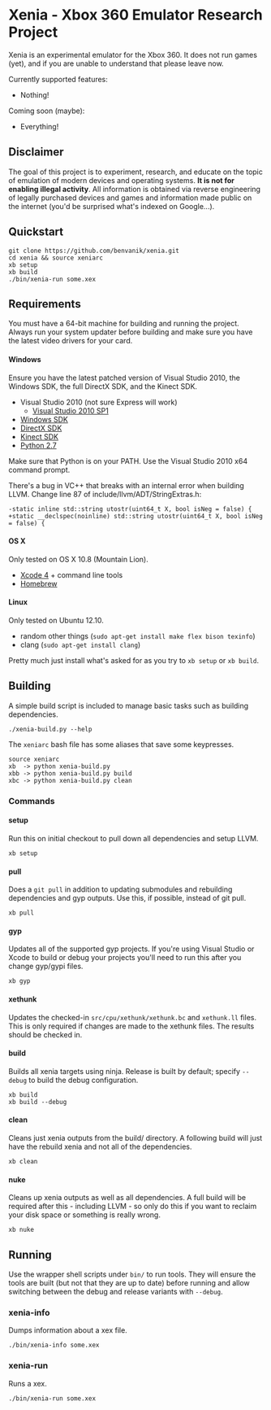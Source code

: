 Xenia - Xbox 360 Emulator Research Project
==========================================

Xenia is an experimental emulator for the Xbox 360. It does not run games (yet),
and if you are unable to understand that please leave now.

Currently supported features:

* Nothing!

Coming soon (maybe):

* Everything!

## Disclaimer

The goal of this project is to experiment, research, and educate on the topic
of emulation of modern devices and operating systems. <b>It is not for enabling
illegal activity</b>. All information is obtained via reverse engineering of
legally purchased devices and games and information made public on the internet
(you'd be surprised what's indexed on Google...).

## Quickstart

    git clone https://github.com/benvanik/xenia.git
    cd xenia && source xeniarc
    xb setup
    xb build
    ./bin/xenia-run some.xex

## Requirements

You must have a 64-bit machine for building and running the project. Always
run your system updater before building and make sure you have the latest
video drivers for your card.

#### Windows

Ensure you have the latest patched version of Visual Studio 2010, the
Windows SDK, the full DirectX SDK, and the Kinect SDK.

* Visual Studio 2010 (not sure Express will work)
  * [Visual Studio 2010 SP1](http://msdn.microsoft.com/en-us/vstudio/aa718359)
* [Windows SDK](http://www.microsoft.com/download/en/details.aspx?id=8279)
* [DirectX SDK](http://msdn.microsoft.com/en-us/directx/)
* [Kinect SDK](http://www.kinectforwindows.org/download/)
* [Python 2.7](http://www.python.org/download/releases/2.7.3/)

Make sure that Python is on your PATH.
Use the Visual Studio 2010 x64 command prompt.

There's a bug in VC++ that breaks with an internal error when building LLVM.
Change line 87 of include/llvm/ADT/StringExtras.h:
```
-static inline std::string utostr(uint64_t X, bool isNeg = false) {
+static __declspec(noinline) std::string utostr(uint64_t X, bool isNeg = false) {
```

#### OS X

Only tested on OS X 10.8 (Mountain Lion).

* [Xcode 4](http://developer.apple.com/xcode/) + command line tools
* [Homebrew](http://mxcl.github.com/homebrew/)

#### Linux

Only tested on Ubuntu 12.10.

* random other things (`sudo apt-get install make flex bison texinfo`)
* clang (`sudo apt-get install clang`)

Pretty much just install what's asked for as you try to `xb setup` or
`xb build`.

## Building

A simple build script is included to manage basic tasks such as building
dependencies.

    ./xenia-build.py --help

The `xeniarc` bash file has some aliases that save some keypresses.

    source xeniarc
    xb  -> python xenia-build.py
    xbb -> python xenia-build.py build
    xbc -> python xenia-build.py clean

### Commands

#### setup

Run this on initial checkout to pull down all dependencies and setup LLVM.

    xb setup

#### pull

Does a `git pull` in addition to updating submodules and rebuilding dependencies
and gyp outputs. Use this, if possible, instead of git pull.

    xb pull

#### gyp

Updates all of the supported gyp projects. If you're using Visual Studio or
Xcode to build or debug your projects you'll need to run this after you change
gyp/gypi files.

    xb gyp

#### xethunk

Updates the checked-in `src/cpu/xethunk/xethunk.bc` and `xethunk.ll` files.
This is only required if changes are made to the xethunk files. The results
should be checked in.

#### build

Builds all xenia targets using ninja. Release is built by default; specify
`--debug` to build the debug configuration.

    xb build
    xb build --debug

#### clean

Cleans just xenia outputs from the build/ directory. A following build will just
have the rebuild xenia and not all of the dependencies.

    xb clean

#### nuke

Cleans up xenia outputs as well as all dependencies. A full build will be
required after this - including LLVM - so only do this if you want to reclaim
your disk space or something is really wrong.

    xb nuke

## Running

Use the wrapper shell scripts under `bin/` to run tools. They will ensure the
tools are built (but not that they are up to date) before running and allow
switching between the debug and release variants with `--debug`.

### xenia-info

Dumps information about a xex file.

    ./bin/xenia-info some.xex

### xenia-run

Runs a xex.

    ./bin/xenia-run some.xex
